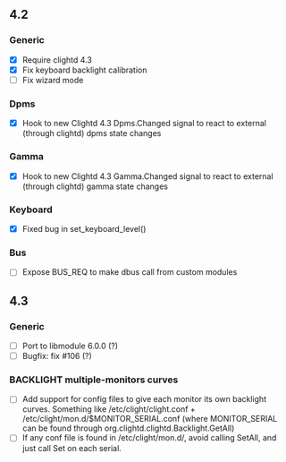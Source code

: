 ## 4.2

### Generic
- [x] Require clightd 4.3
- [x] Fix keyboard backlight calibration
- [ ] Fix wizard mode

### Dpms
- [x] Hook to new Clightd 4.3 Dpms.Changed signal to react to external (through clightd) dpms state changes

### Gamma
- [x] Hook to new Clightd 4.3 Gamma.Changed signal to react to external (through clightd) gamma state changes

### Keyboard
- [x] Fixed bug in set_keyboard_level()

### Bus
- [ ] Expose BUS_REQ to make dbus call from custom modules


## 4.3

### Generic
- [ ] Port to libmodule 6.0.0 (?)
- [ ] Bugfix: fix #106 (?)

### BACKLIGHT multiple-monitors curves
- [ ] Add support for config files to give each monitor its own backlight curves. Something like /etc/clight/clight.conf + /etc/clight/mon.d/$MONITOR_SERIAL.conf (where MONITOR_SERIAL can be found through org.clightd.clightd.Backlight.GetAll)
- [ ] If any conf file is found in /etc/clight/mon.d/, avoid calling SetAll, and just call Set on each serial.

